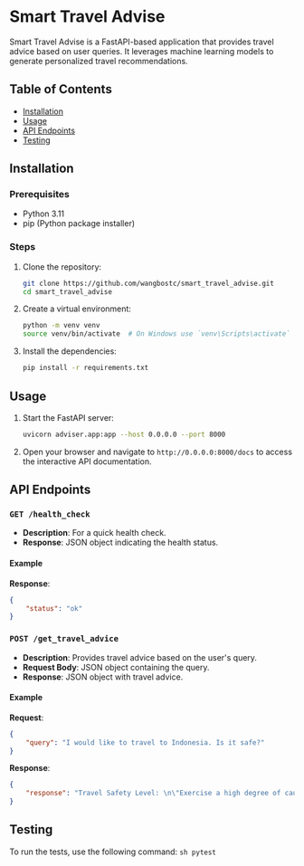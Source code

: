 # Smart Travel Advise

Smart Travel Advise is a FastAPI-based application that provides travel advice based on user queries. It leverages machine learning models to generate personalized travel recommendations.

## Table of Contents

- [Installation](#installation)
- [Usage](#usage)
- [API Endpoints](#api-endpoints)
- [Testing](#testing)

## Installation

### Prerequisites

- Python 3.11
- pip (Python package installer)

### Steps

1. Clone the repository:

    ```sh
    git clone https://github.com/wangbostc/smart_travel_advise.git
    cd smart_travel_advise
    ```

2. Create a virtual environment:

    ```sh
    python -m venv venv
    source venv/bin/activate  # On Windows use `venv\Scripts\activate`
    ```

3. Install the dependencies:

    ```sh
    pip install -r requirements.txt
    ```

## Usage

1. Start the FastAPI server:

    ```sh
    uvicorn adviser.app:app --host 0.0.0.0 --port 8000
    ```

2. Open your browser and navigate to `http://0.0.0.0:8000/docs` to access the interactive API documentation.

## API Endpoints

### `GET /health_check`

- **Description**: For a quick health check.
- **Response**: JSON object indicating the health status.

#### Example

**Response**:

```json
{
    "status": "ok"
}
```

### `POST /get_travel_advice`

- **Description**: Provides travel advice based on the user's query.
- **Request Body**: JSON object containing the query.
- **Response**: JSON object with travel advice.

#### Example

**Request**:

```json
{
    "query": "I would like to travel to Indonesia. Is it safe?"
}
```

**Response**:

```json
{
    "response": "Travel Safety Level: \n\"Exercise a high degree of caution\" in Indonesia overall.\n\nReasons:\n- Ongoing security risks, including the potential for terrorist attacks.\n- Higher levels of caution are advised in certain areas due to the risk of serious security incidents or demonstrations that may turn violent."
}
```

## Testing

To run the tests, use the following command:
    ```sh
    pytest
    ```